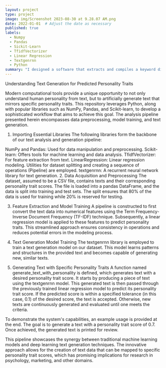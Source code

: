 ```yaml
---
layout: project
type: project
image: img/Screenshot 2023-08-30 at 9.28.07 AM.png
date: 2022-01-01  # Adjust the date as necessary
published: true
labels:
  - Numpy
  - Pandas
  - Sickit-Learn
  - TfidfVectorizer
  - Linear Regression
  - Textgenrnn
  - Python
summary: "I designed a software that extracts and compiles a keyword dictionary for individual characters from film or TV scripts."
---
```


Understanding Text Generation for Predicted Personality Traits

Modern computational tools provide a unique opportunity to not only understand human personality from text, but to artificially generate text that mirrors specific personality traits. This repository leverages Python, along with popular libraries such as NumPy, Pandas, and Scikit-learn, to develop a sophisticated workflow that aims to achieve this goal. The analysis pipeline presented herein encompasses data preprocessing, model training, and text generation.

1. Importing Essential Libraries
The following libraries form the backbone of our text analysis and generation pipeline:

NumPy and Pandas: Used for data manipulation and preprocessing.
Scikit-learn: Offers tools for machine learning and data analysis.
TfidfVectorizer: For feature extraction from text.
LinearRegression: Linear regression modeling.
Utilities for dataset splitting and creating a sequence of operations (Pipeline) are employed.
textgenrnn: A recurrent neural network library for text generation.
2. Data Acquisition and Preprocessing
The dataset, assumed to be a CSV file, contains texts and their corresponding personality trait scores. The file is loaded into a pandas DataFrame, and the data is split into training and test sets. The split ensures that 80% of the data is used for training while 20% is reserved for testing.

3. Feature Extraction and Model Training
A pipeline is constructed to first convert the text data into numerical features using the Term Frequency-Inverse Document Frequency (TF-IDF) technique. Subsequently, a linear regression model is applied to these features to predict personality traits. This streamlined approach ensures consistency in operations and reduces potential errors in the modeling process.

4. Text Generation Model Training
The textgenrnn library is employed to train a text generation model on our dataset. This model learns patterns and structures in the provided text and becomes capable of generating new, similar texts.

5. Generating Text with Specific Personality Traits
A function named generate_text_with_personality is defined, which generates text with a desired personality trait score. It starts by producing a piece of text using the textgenrnn model. This generated text is then passed through the previously trained linear regression model to predict its personality trait score. If the predicted score is within a specified tolerance (in this case, 0.1) of the desired score, the text is accepted. Otherwise, new texts are continuously generated and evaluated until one meets the criteria.

To demonstrate the system's capabilities, an example usage is provided at the end. The goal is to generate a text with a personality trait score of 0.7. Once achieved, the generated text is printed for review.

This pipeline showcases the synergy between traditional machine learning models and deep learning text generation techniques. The innovative approach allows for the creation of text data that can be mapped to specific personality trait scores, which has promising implications for research in psychology, marketing, and other domains.
